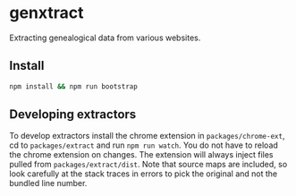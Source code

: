 # genxtract
Extracting genealogical data from various websites.

## Install
````bash
npm install && npm run bootstrap
````

## Developing extractors
To develop extractors install the chrome extension in `packages/chrome-ext`, cd to `packages/extract` and run `npm run watch`. You do not have to reload the chrome extension on changes. The extension will always inject files pulled from `packages/extract/dist`. Note that source maps are included, so look carefully at the stack traces in errors to pick the original and not the bundled line number.
